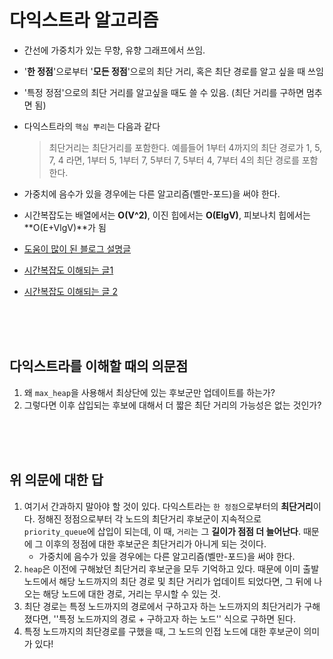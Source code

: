 # 다익스트라 알고리즘

- 간선에 가중치가 있는 무향, 유향 그래프에서 쓰임.

- '**한 정점**'으로부터 '**모든 정점**'으로의 최단 거리, 혹은 최단 경로를 알고 싶을 때 쓰임

- '특정 정점'으로의 최단 거리를 알고싶을 때도 쓸 수 있음. (최단 거리를 구하면 멈추면 됨)

- 다익스트라의 `핵심 뿌리`는 다음과 같다

  > 최단거리는 최단거리를 포함한다. 예를들어 1부터 4까지의 최단 경로가 1, 5, 7, 4 라면, 1부터 5, 1부터 7, 5부터 7, 5부터 4, 7부터 4의 최단 경로를 포함한다.

- 가중치에 음수가 있을 경우에는 다른 알고리즘(벨만-포드)을 써야 한다.

- 시간복잡도는 배열에서는 **O(V^2)**, 이진 힙에서는 **O(ElgV)**, 피보나치 힙에서는 **O(E+VlgV)**가 됨

- [도움이 많이 된 블로그 설명글](https://jason9319.tistory.com/307)

- [시간복잡도 이해되는 글1](https://codeday.me/ko/qa/20190319/103564.html)

- [시간복잡도 이해되는 글 2](https://www.zerocho.com/category/Algorithm/post/584bd46f580277001862f1af)

<br>

<br>

<br>

## 다익스트라를 이해할 때의 의문점

1.  왜 `max_heap`을 사용해서 최상단에 있는 후보군만 업데이트를 하는가?
2.  그렇다면 이후 삽입되는 후보에 대해서 더 짧은 최단 거리의 가능성은 없는 것인가?

<br>

<br>

<br>

## 위 의문에 대한 답

1.  여기서 간과하지 말아야 할 것이 있다. 다익스트라는 `한 정점`으로부터의 **최단거리**이다. 정해진 정점으로부터 각 노드의 최단거리 후보군이 지속적으로 `priority_queue`에 삽입이 되는데, 이 때, `거리`는 그 **길이가 점점 더 늘어난다**. 때문에 그 이후의 정점에 대한 후보군은 최단거리가 아니게 되는 것이다.
    - 가중치에 음수가 있을 경우에는 다른 알고리즘(벨만-포드)을 써야 한다.
2.  `heap`은 이전에 구해놨던 최단거리 후보군을 모두 기억하고 있다. 때문에 이미 출발 노드에서 해당 노드까지의 최단 경로 및 최단 거리가 업데이트 되었다면, 그 뒤에 나오는 해당 노드에 대한 경로, 거리는 무시할 수 있는 것.
3.  최단 경로는 특정 노드까지의 경로에서 구하고자 하는 노드까지의 최단거리가 구해졌다면, ''특정 노드까지의 경로 + 구하고자 하는 노드'' 식으로 구하면 된다.
4.  특정 노드까지의 최단경로를 구했을 때, 그 노드의 인접 노드에 대한 후보군이 의미가 있다!

<br>

<br>

<br>

